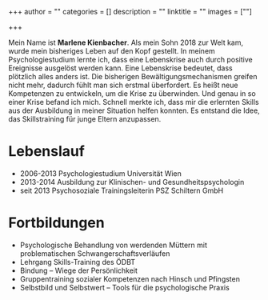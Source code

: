 +++
author = ""
categories = []
description = ""
linktitle = ""
images = [""]

+++

Mein Name ist **Marlene Kienbacher**. Als mein Sohn 2018 zur Welt kam, wurde mein bisheriges Leben auf den Kopf gestellt. In meinem Psychologiestudium lernte ich, dass eine Lebenskrise auch durch positive Ereignisse ausgelöst werden kann. Eine Lebenskrise bedeutet, dass plötzlich alles anders ist. Die bisherigen Bewältigungsmechanismen greifen nicht mehr, dadurch fühlt man sich erstmal überfordert. Es heißt neue Kompetenzen zu entwickeln, um die Krise zu überwinden.
Und genau in so einer Krise befand ich mich. Schnell merkte ich, dass mir die erlernten Skills aus der Ausbildung in meiner Situation helfen konnten. Es entstand die Idee, das Skillstraining für junge Eltern anzupassen.

# Lebenslauf

* 2006-2013 Psychologiestudium Universität Wien
* 2013-2014 Ausbildung zur Klinischen- und Gesundheitspsychologin
* seit 2013 Psychosoziale Trainingsleiterin PSZ Schiltern GmbH

# Fortbildungen

* Psychologische Behandlung von werdenden Müttern mit problematischen Schwangerschaftsverläufen
* Lehrgang Skills-Training des ÖDBT
* Bindung – Wiege der Persönlichkeit
* Gruppentraining sozialer Kompetenzen nach Hinsch und Pfingsten
* Selbstbild und Selbstwert – Tools für die psychologische Praxis

